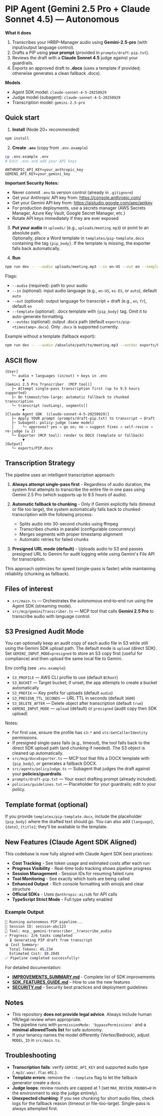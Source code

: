 # PIP Agent (Gemini 2.5 Pro + Claude Sonnet 4.5) — Autonomous

**What it does**
1) Transcribes your HRBP–Manager audio using **Gemini‑2.5‑pro** (with input/output language control).  
2) Drafts a PIP using **your prompt** (provided in `prompts/draft-pip.txt`).  
3) Reviews the draft with a **Claude Sonnet 4.5** judge against your guardrails.  
4) Exports an approved draft to **.docx** (uses a template if provided; otherwise generates a clean fallback .docx).

**Models**
- Agent SDK model: `claude-sonnet-4-5-20250929`
- Judge model (subagent): `claude-sonnet-4-5-20250929`
- Transcription model: `gemini-2.5-pro`

## Quick start

1) **Install** (Node 20+ recommended)
```bash
npm install
```

2) **Create `.env`** (copy from `.env.example`)
```bash
cp .env.example .env
# Edit .env and add your API keys
```

```
ANTHROPIC_API_KEY=your_anthropic_key
GEMINI_API_KEY=your_gemini_key
```

**Important Security Notes:**
- Never commit `.env` to version control (already in `.gitignore`)
- Get your Anthropic API key from: https://console.anthropic.com/
- Get your Gemini API key from: https://aistudio.google.com/app/apikey
- For production deployments, use a secrets manager (AWS Secrets Manager, Azure Key Vault, Google Secret Manager, etc.)
- Rotate API keys immediately if they are ever exposed

3) **Put your audio** in `uploads/` (e.g., `uploads/meeting.mp3`) or point to an absolute path.  
   Optionally, place a Word template in `templates/pip-template.docx` containing the tag `{pip_body}`. If the template is missing, the exporter falls back automatically.

4) **Run**
```bash
npm run dev -- --audio uploads/meeting.mp3 --in en-US --out en --template templates/pip-template.docx --outdoc exports/PIP.docx
```
Flags:
- `--audio` (required): path to your audio
- `--in` (optional): input audio language (e.g., `en-US`, `es-ES`, or `auto`), default `auto`
- `--out` (optional): output language for transcript + draft (e.g., `en`, `fr`), default `en`
- `--template` (optional): .docx template with `{pip_body}` tag. Omit it to auto-generate formatting.
- `--outdoc` (optional): output .docx path (default `exports/pip-<timestamp>.docx`). Only `.docx` is supported currently.

Example without a template (fallback export):

```bash
npm run dev -- --audio /absolute/path/to/meeting.mp3 --outdoc exports/PIP.docx
```

## ASCII flow

```
[User]
   └─ audio + languages (in/out) + keys in .env
        ▼
[Gemini 2.5 Pro Transcriber  (MCP tool)]
   ├─ Attempt single-pass transcription first (up to 9.5 hours supported)
   ├─ On timeout/too-large: automatic fallback to chunked transcription
   └─ transcript (outLang), segments[]
        ▼
[Claude Agent SDK  (claude-sonnet-4-5-20250929)]
   ├─ Apply YOUR prompt (prompts/draft-pip.txt) to transcript → Draft
   ├─ Subagent: policy-judge (same model)
   │    └─ approves? yes → go on; no → suggest fixes → self-revise → re-judge (≤ 2)
   └─ Exporter (MCP tool): render to DOCX (template or fallback)
        ▼
[Output]
   └─ exports/PIP.docx
```

## Transcription Strategy

The pipeline uses an intelligent transcription approach:

1. **Always attempt single-pass first** - Regardless of audio duration, the system first attempts to transcribe the entire file in one pass using Gemini 2.5 Pro (which supports up to 9.5 hours of audio).

2. **Automatic fallback to chunking** - Only if Gemini explicitly fails (timeout or file too large), the system automatically falls back to chunked transcription with the following process:
   - Splits audio into 30-second chunks using ffmpeg
   - Transcribes chunks in parallel (configurable concurrency)
   - Merges segments with proper timestamp alignment
   - Automatic retries for failed chunks

3. **Presigned URL mode (default)** - Uploads audio to S3 and passes presigned URL to Gemini for audit logging while using Gemini's File API for transcription.

This approach optimizes for speed (single-pass is faster) while maintaining reliability (chunking as fallback).

## Files of interest

- `src/main.ts` — Orchestrates the autonomous end‑to‑end run using the Agent SDK (streaming mode).  
- `src/mcp/geminiTranscriber.ts` — MCP tool that calls **Gemini 2.5 Pro** to transcribe audio with language control.  

## S3 Presigned Audit Mode

You can optionally keep an audit copy of each audio file in S3 while still using the Gemini SDK upload path. The default mode is `upload` (direct SDK). Set `GEMINI_INPUT_MODE=presigned` to store an S3 copy first (useful for compliance) and then upload the same local file to Gemini.

Env config (see `.env.example`):

- `S3_PROFILE` — AWS CLI profile to use (default `BCRoot`)
- `S3_BUCKET` — Target bucket; if unset, the app attempts to create a bucket automatically
- `S3_PREFIX` — Key prefix for uploads (default `audio`)
- `S3_PRESIGN_TTL_SECONDS` — URL TTL in seconds (default `3600`)
- `S3_DELETE_AFTER` — Delete object after transcription (default `true`)
- `GEMINI_INPUT_MODE` — `upload` (default) or `presigned` (audit copy then SDK upload)

Notes:

- For first use, ensure the profile has `s3:*` and `sts:GetCallerIdentity` permissions.
- If presigned single-pass fails (e.g., timeout), the tool falls back to the direct SDK upload path (and chunking if needed). The S3 object is cleaned up automatically.
- `src/mcp/docxExporter.ts` — MCP tool that fills a DOCX template with `{pip_body}`, or generates a fallback DOCX.  
- `src/agents/policyJudge.ts` — Subagent that judges the draft against your **policies/guardrails**.  
- `prompts/draft-pip.txt` — Your exact drafting prompt (already included).  
- `policies/guidelines.txt` — Placeholder for your guardrails; edit to your policy.  

## Template format (optional)

If you provide `templates/pip-template.docx`, include the placeholder `{pip_body}` where the drafted text should go.
You can also add `{language}`, `{date}`, `{title}`; they’ll be available to the template.

## New Features (Claude Agent SDK Aligned)

This codebase is now fully aligned with Claude Agent SDK best practices:

- **Cost Tracking** - See token usage and estimated costs after each run
- **Progress Visibility** - Real-time todo tracking shows pipeline progress
- **Session Management** - Session IDs for resuming failed runs
- **Tool Monitoring** - See exactly which tools are being called
- **Enhanced Output** - Rich console formatting with emojis and clear structure
- **Official SDKs** - Uses `@anthropic-ai/sdk` for API calls
- **TypeScript Strict Mode** - Full type safety enabled

### Example Output
```bash
🚀 Running autonomous PIP pipeline...
📝 Session ID: session-abc123
🔧 Tool: mcp__gemini-transcriber__transcribe_audio
✓ Progress: 2/6 tasks completed
  ⏳ Generating PIP draft from transcript
📊 Cost Summary:
  Total Tokens: 45,234
  Estimated Cost: $0.2845
✅ Pipeline completed successfully!
```

For detailed documentation:
- **[IMPROVEMENTS_SUMMARY.md](./IMPROVEMENTS_SUMMARY.md)** - Complete list of SDK improvements
- **[SDK_FEATURES_GUIDE.md](./SDK_FEATURES_GUIDE.md)** - How to use the new features
- **[SECURITY.md](./SECURITY.md)** - Security best practices and deployment guidelines

## Notes

- This repository **does not provide legal advice**. Always include human HR/legal review when appropriate.
- The pipeline runs with `permissionMode: 'bypassPermissions'` and a **minimal allowedTools list** for safe autonomy.
- If your tenancy names the model differently (Vertex/Bedrock), adjust `MODEL_ID` in `src/main.ts`.

## Troubleshooting

- **Transcription fails**: verify `GEMINI_API_KEY` and supported audio type (`.mp3/.wav/.flac` etc.).
- **Template errors**: remove the `--template` flag to let the fallback generator create a docx.
- **Judge loops**: review rounds are capped at 1 (set `MAX_REVIEW_ROUNDS=0` in the environment to skip the judge entirely).
- **Unexpected chunking**: If you see chunking for short audio files, check logs for the fallback reason (timeout or file-too-large). Single-pass is always attempted first.  
